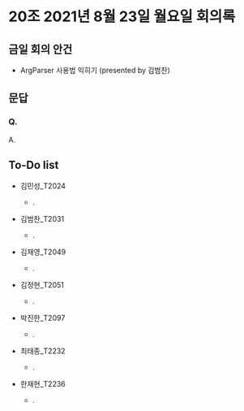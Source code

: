 # 20조 2021년 8월 23일 월요일 회의록
## 금일 회의 안건

- ArgParser 사용법 익히기 (presented by 김범찬)
## 문답

### Q. 

A. 

## To-Do list

* 김민성_T2024
  * .

* 김범찬_T2031
  * .

* 김재영_T2049
  * .

* 김정현_T2051
  * .

* 박진한_T2097
  * .

* 최태종_T2232
  * .

* 한재현_T2236
  * .
